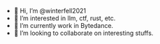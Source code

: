 - 👋 Hi, I’m @winterfell2021
- 👀 I’m interested in llm, ctf, rust, etc.
- 🌱 I’m currently work in Bytedance.
- 💞️ I’m looking to collaborate on interesting stuffs.

<!---
winterfell2021/winterfell2021 is a ✨ special ✨ repository because its `README.md` (this file) appears on your GitHub profile.
You can click the Preview link to take a look at your changes.
--->
